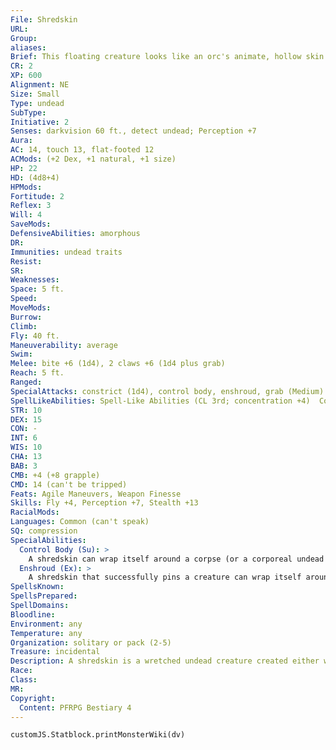 ```yaml
---
File: Shredskin
URL: 
Group: 
aliases: 
Brief: This floating creature looks like an orc's animate, hollow skin. Its upper half is intact, but its lower half is in tatters.
CR: 2
XP: 600
Alignment: NE
Size: Small
Type: undead
SubType: 
Initiative: 2
Senses: darkvision 60 ft., detect undead; Perception +7
Aura: 
AC: 14, touch 13, flat-footed 12
ACMods: (+2 Dex, +1 natural, +1 size)
HP: 22
HD: (4d8+4)
HPMods: 
Fortitude: 2
Reflex: 3
Will: 4
SaveMods: 
DefensiveAbilities: amorphous
DR: 
Immunities: undead traits
Resist: 
SR: 
Weaknesses: 
Space: 5 ft.
Speed: 
MoveMods: 
Burrow: 
Climb: 
Fly: 40 ft.
Maneuverability: average
Swim: 
Melee: bite +6 (1d4), 2 claws +6 (1d4 plus grab)
Reach: 5 ft.
Ranged: 
SpecialAttacks: constrict (1d4), control body, enshroud, grab (Medium)
SpellLikeAbilities: Spell-Like Abilities (CL 3rd; concentration +4)  Constant-detect undead   1/day-command undead (DC 13)
STR: 10
DEX: 15
CON: -
INT: 6
WIS: 10
CHA: 13
BAB: 3
CMB: +4 (+8 grapple)
CMD: 14 (can't be tripped)
Feats: Agile Maneuvers, Weapon Finesse
Skills: Fly +4, Perception +7, Stealth +13
RacialMods: 
Languages: Common (can't speak)
SQ: compression
SpecialAbilities:
  Control Body (Su): >
    A shredskin can wrap itself around a corpse (or a corporeal undead it controls using command undead). When wrapping a host body in this way, the shredskin gains Strength 14 or the host body's Strength, whichever is higher, but cannot use its grab or enshroud abilities which doing so. Attacks targeted at the shredskin deal half damage to it and half damage to the host body; area attacks deal normal damage to both the shredskin and its host. If the host is destroyed, the shredskin unwraps itself as a free action on its next turn. A typical Medium corpse has 15 hit points for this purpose, while a Small corpse has 10 hit points. A shredskin can only use this ability on a generally humanoid-shaped creature (two arms, one head, humanoid torso) of Medium or Small size.
  Enshroud (Ex): >
    A shredskin that successfully pins a creature can wrap itself around that target like a shirt. The target gains the pinned condition, but the shredskin has neither the grappled or pinned condition, and can move itself and the target as if it controlled the target's body. The shredskin deals constrict damage to the target on its turn each round (no combat maneuver check needed). Attacking the shredskin while it's using this ability damages both it and the target as described in the control body ability. The shredskin can release the target as a free action.
SpellsKnown: 
SpellsPrepared: 
SpellDomains: 
Bloodline: 
Environment: any
Temperature: any
Organization: solitary or pack (2-5)
Treasure: incidental
Description: A shredskin is a wretched undead creature created either when a humanoid is skinned alive to be preserved as a trophy or otherwise killed in a terrifying way that leaves much of its upper half unharmed, such as being dissolved feet-first in acid. A fragment of the creature's soul animates the skin and seeks vengeance on those who created it, all the while trying to find a comfortable body for it to use as it did when it was alive. A shredskin may attack on its own and try to squeeze the life out of a living humanoid to use it as a body, or it might control another undead such as a skeleton, zombie, or ghoul, covering it like a morbid costume. In either case, it abandons its borrowed body if it finds a better one or the old one is destroyed. A shredskin is usually recognizable by creatures who knew it in life. Because it lacks a lower half, a shredskin is 3-4 feet tall and weighs only 10-15 pounds.
Race: 
Class: 
MR: 
Copyright:
  Content: PFRPG Bestiary 4
---
```

```dataviewjs
customJS.Statblock.printMonsterWiki(dv)
```
